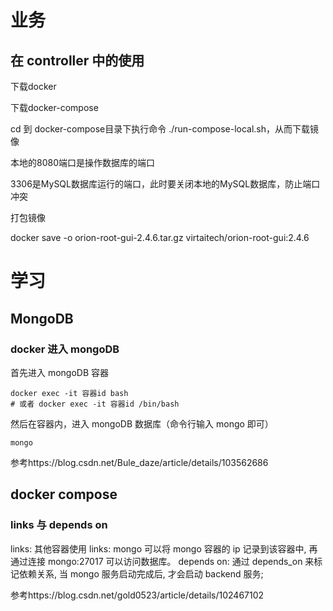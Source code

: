 # 业务

## 在 controller 中的使用

下载docker

下载docker-compose



cd 到 docker-compose目录下执行命令 ./run-compose-local.sh，从而下载镜像

本地的8080端口是操作数据库的端口

3306是MySQL数据库运行的端口，此时要关闭本地的MySQL数据库，防止端口冲突



打包镜像

docker save -o orion-root-gui-2.4.6.tar.gz virtaitech/orion-root-gui:2.4.6



# 学习

## MongoDB

### docker 进入 mongoDB

首先进入 mongoDB 容器

```nginx
docker exec -it 容器id bash
# 或者 docker exec -it 容器id /bin/bash
```

然后在容器内，进入 mongoDB 数据库（命令行输入 mongo 即可）

```nginx
mongo
```



参考https://blog.csdn.net/Bule_daze/article/details/103562686



## docker compose

### links 与 depends on

links: 其他容器使用 links: mongo 可以将 mongo 容器的 ip 记录到该容器中, 再通过连接 mongo:27017 可以访问数据库。
depends on: 通过 depends_on 来标记依赖关系, 当 mongo 服务启动完成后, 才会启动 backend 服务;



参考https://blog.csdn.net/gold0523/article/details/102467102
